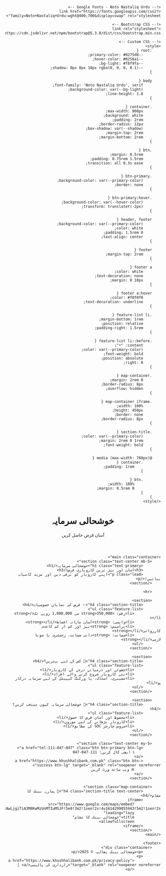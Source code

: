 <!DOCTYPE html>
<html lang="ur" dir="rtl">
<head>
    <meta charset="UTF-8">
    <meta name="viewport" content="width=device-width, initial-scale=1">
    <meta name="description" content="خوشحالی سرمایہ - آسان اور تیز ترین کاروباری قرض">
    <title>خوشحالی سرمایہ - کاروباری قرضہ</title>
    
    <!-- Google Fonts - Noto Nastaliq Urdu -->
    <link href="https://fonts.googleapis.com/css2?family=Noto+Nastaliq+Urdu:wght@400;700&display=swap" rel="stylesheet">
    
    <!-- Bootstrap CSS -->
    <link rel="stylesheet" href="https://cdn.jsdelivr.net/npm/bootstrap@5.3.0/dist/css/bootstrap.min.css">
    
    <!-- Custom CSS -->
    <style>
        :root {
            --primary-color: #0275d8;
            --hover-color: #0256a1;
            --bg-light: #f8f9fa;
            --shadow: 0px 0px 10px rgba(0, 0, 0, 0.1);
        }

        body {
            font-family: 'Noto Nastaliq Urdu', serif;
            background-color: var(--bg-light);
            line-height: 1.8;
        }

        .container {
            max-width: 900px;
            background: white;
            padding: 2rem;
            border-radius: 12px;
            box-shadow: var(--shadow);
            margin-top: 2rem;
            margin-bottom: 2rem;
        }

        .btn {
            margin: 0.5rem;
            padding: 0.75rem 1.5rem;
            transition: all 0.3s ease;
        }

        .btn-primary {
            background-color: var(--primary-color);
            border: none;
        }

        .btn-primary:hover {
            background-color: var(--hover-color);
            transform: translateY(-2px);
        }

        header, footer {
            background-color: var(--primary-color);
            color: white;
            padding: 1.5rem 0;
            text-align: center;
        }

        footer {
            margin-top: 2rem;
        }

        footer a {
            color: white;
            text-decoration: none;
            margin: 0 10px;
        }

        footer a:hover {
            color: #f0f0f0;
            text-decoration: underline;
        }

        .feature-list li {
            margin-bottom: 1rem;
            position: relative;
            padding-right: 1.5rem;
        }

        .feature-list li::before {
            content: "•";
            color: var(--primary-color);
            font-weight: bold;
            position: absolute;
            right: 0;
        }

        .map-container {
            margin: 2rem 0;
            border-radius: 8px;
            overflow: hidden;
        }

        .map-container iframe {
            width: 100%;
            height: 450px;
            border: none;
            border-radius: 8px;
        }

        .section-title {
            color: var(--primary-color);
            margin: 2rem 0 1rem;
            font-weight: bold;
        }

        @media (max-width: 768px) {
            .container {
                padding: 1rem;
            }
            
            .btn {
                width: 100%;
                margin: 0.5rem 0;
            }
        }
    </style>
</head>
<body>
    <header>
        <div class="container">
            <h1>خوشحالی سرمایہ</h1>
            <p class="mb-0">آسان قرض حاصل کریں</p>
        </div>
    </header>

    <main class="container">
        <section class="text-center mb-5">
            <h1 class="text-primary">خوشحالی سرمایہ</h1>
            <h3>آسان اور تیز ترین کاروباری قرض</h3>
            <p class="lead">اپنے کاروبار کو ترقی دیں اور مزید کامیاب بنائیں!</p>
        </section>

        <hr>

        <section>
            <h4 class="section-title">✨ قرض کی نمایاں خصوصیات</h4>
            <ul class="feature-list">
                <li>رقم: <strong>350,000 سے 1,000,000 روپے تک</strong></li>
                <li>واپسی: <strong>آسان ماہانہ اقساط</strong></li>
                <li>پراسیس: <strong>تیز اور کم از کم کاغذی کارروائی</strong></li>
                <li>ضمانت: <strong>ذاتی ضمانت، رجسٹری یا سونا لازمی</strong></li>
            </ul>
        </section>

        <section>
            <h4 class="section-title">🎯 کس کے لیے بہترین؟</h4>
            <ul class="feature-list">
                <li>چھوٹے اور درمیانے درجے کے کاروبار</li>
                <li>نئے کاروبار شروع کرنے والے افراد</li>
                <li>مشینری، اسٹاک، یا ورکنگ کیپیٹل کے لیے سرمایہ درکار ہو</li>
            </ul>
        </section>

        <section>
            <h4 class="section-title">💫 خوشحالی سرمایہ کیوں منتخب کریں؟</h4>
            <ul class="feature-list">
                <li>محفوظ اور آسان قرض کا حصول</li>
                <li>کاروبار بڑھانے کے لیے موزوں</li>
                <li>سروس چارجز SOC کے مطابق</li>
            </ul>
        </section>

        <section class="text-center my-5">
            <a href="tel:111-047-047" class="btn btn-primary btn-lg">
                📞 ابھی کال کریں: 111-047-047
            </a>
            <a href="https://www.khushhalibank.com.pk" class="btn btn-success btn-lg" target="_blank" rel="noopener noreferrer">
                🌐 ویب سائٹ وزٹ کریں
            </a>
        </section>

        <section class="map-container">
            <h4 class="section-title text-center">📍 ہمارے بینک کا مقام</h4>
            <iframe 
                src="https://www.google.com/maps/embed?pb=!1m18!1m12!1m3!1d0!2d73.5867651!3d32.4331851!2m3!1f0!2f0!3f0!3m2!1i1024!2i768!4f13.1!3m3!1m2!1s0x0%3A0x0!2zMzLCsDI2JzAwLjgiTiA3M8KwMzUnMTIuMSJF!5e0!3m2!1sen!2s!4v1614299055943!5m2!1sen!2s"
                loading="lazy"
                title="خوشحالی بینک کا مقام"
                allowfullscreen>
            </iframe>
        </section>
    </main>

    <footer>
        <div class="container">
            <p>خوشحالی بینک پھالیہ © 2025</p>
            <p>
                <a href="https://www.khushhalibank.com.pk/privacy-policy" target="_blank" rel="noopener noreferrer">رازداری کی پالیسی</a> | 
                </a>
